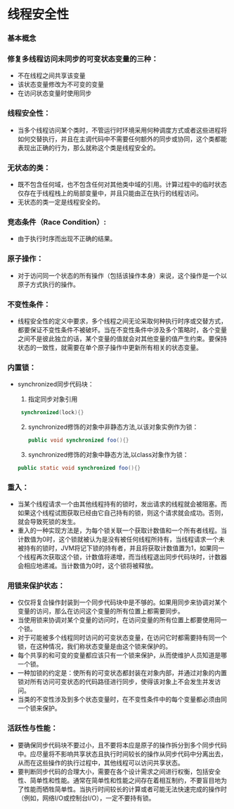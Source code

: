 # 线程安全性


### 基本概念
### 修复多线程访问未同步的可变状态变量的三种：

- 不在线程之间共享该变量
- 该状态变量修改为不可变的变量
- 在访问状态变量时使用同步

### 线程安全性：
- 当多个线程访问某个类时，不管运行时环境采用何种调度方式或者这些进程将如何交替执行，并且在主调代码中不需要任何额外的同步或协同，这个类都能表现出正确的行为，那么就称这个类是线程安全的。

### 无状态的类：
- 既不包含任何域，也不包含任何对其他类中域的引用。计算过程中的临时状态仅存在于线程栈上的局部变量中，并且只能由正在执行的线程访问。
- 无状态的类一定是线程安全的。

### 竞态条件（Race Condition）:
- 由于执行时序而出现不正确的结果。

### 原子操作：
- 对于访问同一个状态的所有操作（包括该操作本身）来说，这个操作是一个以原子方式执行的操作。

### 不变性条件：
- 线程安全性的定义中要求，多个线程之间无论采取何种执行时序或交替方式，都要保证不变性条件不被破坏。当在不变性条件中涉及多个策略时，各个变量之间不是彼此独立的话，某个变量的值就会对其他变量的值产生约束。要保持状态的一致性，就需要在单个原子操作中更新所有相关的状态变量。

### 内置锁：
- synchronized同步代码块：
  1. 指定同步对象引用
    ```java
     synchronized(lock){}
    ```

  2. synchronized修饰的对象中非静态方法,以该对象实例作为锁：
     ```java
     public void synchronized foo(){}
     ```

  3. synchronized修饰的对象中静态方法,以class对象作为锁：
    ```java
    public static void synchronized foo(){}
    ```

### 重入：
-  当某个线程请求一个由其他线程持有的锁时，发出请求的线程就会被阻塞。而如果这个线程试图获取已经由它自己持有的锁，则这个请求就会成功。否则，就会导致死锁的发生。
-  重入的一种实现方法是，为每个锁关联一个获取计数值和一个所有者线程。当计数值为0时，这个锁就被认为是没有被任何线程所持有，当线程请求一个未被持有的锁时，JVM将记下锁的持有者，并且将获取计数值置为1，如果同一个线程再次获取这个锁，计数值将递增，而当线程退出同步代码块时，计数器会相应地递减。当计数值为0时，这个锁将被释放。

### 用锁来保护状态：
- 仅仅将复合操作封装到一个同步代码块中是不够的。如果用同步来协调对某个变量的访问，那么在访问这个变量的所有位置上都需要同步。
- 当使用锁来协调对某个变量的访问时，在访问变量的所有位置上都要使用同一个锁。
- 对于可能被多个线程同时访问的可变状态变量，在访问它时都需要持有同一个锁，在这种情况，我们称状态变量是由这个锁来保护的。
- 每个共享的和可变的变量都应该只有一个锁来保护，从而使维护人员知道是哪一个锁。 
- 一种加锁的约定是：使所有的可变状态都封装在对象内部，并通过对象的内置锁对所有访问可变状态的代码路径进行同步，使得该对象上不会发生并发访问。
- 当类的不变性涉及到多个状态变量时，在不变性条件中的每个变量都必须由同一个锁来保护。

### 活跃性与性能：
- 要确保同步代码块不要过小，且不要将本应是原子的操作拆分到多个同步代码中。应尽量将不影响共享状态且执行时间较长的操作从同步代码中分离出去，从而在这些操作的执行过程中，其他线程可以访问共享状态。
- 要判断同步代码的合理大小，需要在各个设计需求之间进行权衡，包括安全性、简单性和性能。通常在简单性和性能之间存在着相互制约，不要盲目地为了性能而牺牲简单性。当执行时间较长的计算或者可能无法快速完成的操作时（例如，网络I/O或控制台I/O），一定不要持有锁。



